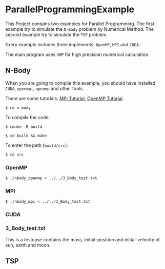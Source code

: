# ParallelProgrammingExample

This Project contains two examples for Parallel Programming. 
The first example try to simulate the `N-Body` problem by Numerical Method.
The second example try to simulate the `TSP` problem.

Exery example includes three implements: `OpenMP`, `MPI` and `CUDA`.

The main program uses `GMP` for high precision numerical calculation.

## N-Body

When you are going to compile this example, you should have installed
`CUDA`, `openmpi`, `openmp` and other tools.

There are some tutorials: [MPI Tutorial](http://1.117.83.246/index.php/archives/266/),
[OpenMP Tutorial](http://1.117.83.246/index.php/archives/265/).

`$ cd n-body`

To compile the code:

`$ cmake -B build`

`$ cd build && make`

To enter the path (`build/src`):

`$ cd src`

### OpenMP

`$ ./nbody_openmp < ../../3_Body_test.txt`

### MPI

`$ ./nbody_mpi < ../../3_Body_test.txt`

### CUDA


### 3_Body_test.txt

This is a testcase contains the mass, initial-position and 
initial-velocity of sun, earth and moon.

## TSP

